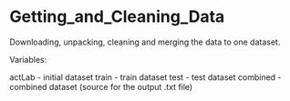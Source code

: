 # Getting_and_Cleaning_Data

Downloading, unpacking, cleaning and merging the data to one dataset.

Variables:

actLab - initial dataset
train - train dataset
test - test dataset
combined - combined dataset (source for the output .txt file)